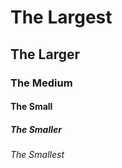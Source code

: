 # The Largest
## The Larger
### The Medium
#### The Small
##### The Smaller
###### The Smallest



<!---Edited file with headers--->
